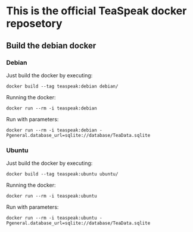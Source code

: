 # This is the official TeaSpeak docker reposetory
## Build the debian docker
### Debian
Just build the docker by executing:
```
docker build --tag teaspeak:debian debian/
```
Running the docker:
```
docker run --rm -i teaspeak:debian
```
Run with parameters:
```
docker run --rm -i teaspeak:debian -Pgeneral.database_url=sqlite://database/TeaData.sqlite
``` 

### Ubuntu
Just build the docker by executing:  
```
docker build --tag teaspeak:ubuntu ubuntu/
```  
Running the docker:  
```
docker run --rm -i teaspeak:ubuntu
```  
Run with parameters:
```
docker run --rm -i teaspeak:ubuntu -Pgeneral.database_url=sqlite://database/TeaData.sqlite
```